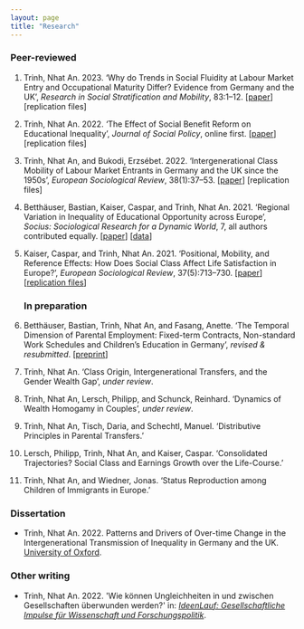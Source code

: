 ```yaml
---
layout: page
title: "Research"
---
```


### Peer-reviewed

1. Trinh, Nhat An. 2023. ‘Why do Trends in Social Fluidity at Labour Market Entry and Occupational Maturity Differ? Evidence from Germany and the UK’, *Research in Social Stratification and Mobility*, 83:1–12. [[paper](https://www.sciencedirect.com/science/article/abs/pii/S0276562422000737)] [replication files]
2. Trinh, Nhat An. 2022. ‘The Effect of Social Benefit Reform on Educational Inequality’, *Journal of Social Policy*, online first. [[paper](https://doi.org/10.1017/S0047279422000848)] [replication files]
3. Trinh, Nhat An, and Bukodi, Erzsébet. 2022. ‘Intergenerational Class Mobility of Labour Market Entrants in Germany and the UK since the 1950s’, *European Sociological Review*, 38(1):37–53. [[paper](https://doi.org/10.1093/esr/jcab028)] [replication files]
4. Betthäuser, Bastian, Kaiser, Caspar, and Trinh, Nhat An. 2021. ‘Regional Variation in Inequality of Educational Opportunity across Europe’, *Socius: Sociological Research for a Dynamic World*, 7, all authors contributed equally. [[paper](https://doi.org/10.1177/23780231211019890)] [[data](https://osf.io/bca95/)] 
5. Kaiser, Caspar, and Trinh, Nhat An. 2021. ‘Positional, Mobility, and Reference Effects: How Does Social Class Affect Life Satisfaction in Europe?’, *European Sociological Review*, 37(5):713–730. [[paper](https://doi.org/10.1093/esr/jcaa067)] [[replication files](https://osf.io/4wx26/)]

    ### In preparation

6. Betthäuser, Bastian, Trinh, Nhat An, and Fasang, Anette. ‘The Temporal Dimension of Parental Employment: Fixed-term Contracts, Non-standard Work Schedules and Children’s Education in Germany’, *revised & resubmitted*. [[preprint](https://www.scripts-berlin.eu/publications/working-paper-se*ries/Working-Paper-12-2021/index.html)]
7. Trinh, Nhat An. ‘Class Origin, Intergenerational Transfers, and the Gender Wealth Gap’, *under review*.
8. Trinh, Nhat An, Lersch, Philipp, and Schunck, Reinhard. ‘Dynamics of Wealth Homogamy in Couples’, *under review*. 
9. Trinh, Nhat An, Tisch, Daria, and Schechtl, Manuel. ‘Distributive Principles in Parental Transfers.’
10. Lersch, Philipp, Trinh, Nhat An, and Kaiser, Caspar. ‘Consolidated Trajectories? Social Class and Earnings Growth over the Life-Course.’
11. Trinh, Nhat An, and Wiedner, Jonas. ‘Status Reproduction among Children of Immigrants in Europe.’

### Dissertation

- Trinh, Nhat An. 2022. Patterns and Drivers of Over-time Change in the Intergenerational Transmission of Inequality in Germany and the UK. [University of Oxford](https://ora.ox.ac.uk/objects/uuid:cbfb603b-ce55-49e2-87b6-011e7e39bd3f).

### Other writing

- Trinh, Nhat An. 2022. 'Wie können Ungleichheiten in und zwischen Gesellschaften überwunden werden?' in: *[IdeenLauf: Gesellschaftliche Impulse für Wissenschaft und Forschungspolitik](https://www.wissenschaftsjahr.de/2022/fileadmin/user_upload/1__Ideenlauf/IdeenLauf_Ergebnis.pdf)*.

